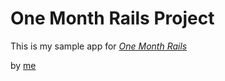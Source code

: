 # One Month Rails Project

This is my sample app for [*One Month Rails*](http://www.onemonthrails.com)

by [me](http://www.mikeasem.com)
